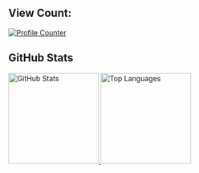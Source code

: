 ## View Count:

[![Profile Counter](https://profile-counter.glitch.me/{Corzed}/count.svg)](https://github.com/Corzed)

## GitHub Stats

<a href="https://github.com/Corzed">
  <img height="180em" src="https://github-readme-stats.vercel.app/api?username=Corzed&theme=dark&show_icons=true" alt="GitHub Stats" />
  <img height="180em" src="https://github-readme-stats.vercel.app/api/top-langs/?username=Corzed&theme=dark&layout=compact" alt="Top Languages" />
</a>
